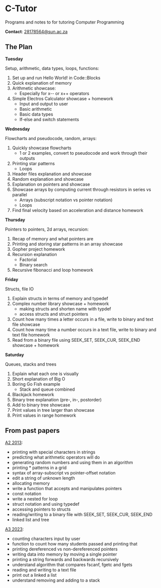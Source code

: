 # C-Tutor
Programs and notes to for tutoring Computer Programming

**Contact**: 28178564@sun.ac.za

## The Plan

__Tuesday__

Setup, arithmetic, data types, loops, functions:

1. Set up and run Hello World! in Code::Blocks
2. Quick explanation of memory
3. Arithmetic showcase:
    * Especially for x-- or x++ operators
4. Simple Electros Calculator showcase + homework
    * Input and output to user
    * Basic arithmetic
    * Basic data types
    * If-else and switch statements

__Wednesday__

Flowcharts and pseudocode, random, arrays:

1. Quickly showcase flowcharts
    * 1 or 2 examples, convert to pseudocode and work through their outputs
2. Printing star patterns
    * Loops
3. Header files explanation and showcase
3. Random explanation and showcase
4. Explanation on pointers and showcase
5. Showcase arrays by computing current through resistors in series vs parallel
    * Arrays (subscript notation vs pointer notation)
    * Loops
6.  Find final velocity based on acceleration and distance homework

__Thursday__

Pointers to pointers, 2d arrays, recursion:

1. Recap of memory and what pointers are
2. Printing and storing star patterns in an array showcase
3. Gopher project homework
4. Recursion explanation
    * Factorial
    * Binary search
5. Recursive fibonacci and loop homework

__Friday__

Structs, file IO

1. Explain structs in terms of memory and typedef
2. Complex number library showcase + homework
    * making structs and shorten name with typdef
    * access structs and struct pointers
3. Count how many times a letter occurs in a file, write to binary and text file showcase
4. Count how many time a number occurs in a text file, write to binary and text file homework
5. Read from a binary file using SEEK_SET, SEEK_CUR, SEEK_END showcase + homework

__Saturday__

Queues, stacks and trees
1. Explain what each one is visually
2. Short explanation of Big O
3. Boring Go Fish example
    * Stack and queue combined
4. Blackjack homework
5. Binary tree explanation (pre-, in-, postorder)
6. Add to binary tree showcase
7. Print values in tree larger than showcase
8. Print values in range homework

## From past papers

[A2 2013](https://drive.google.com/drive/folders/1D1IKlA5w7iP8FYyImBVX-F11ksgUrBbm):

* printing with special characters in strings
* predicting what arithmetic operators will do
* generating random numbers and using them in an algorithm
* printing * patterns in a grid
* syntax of array-subscript vs pointer-offset notation 
* edit a string of unknown length
* allocating memory
* write a function that accepts and manipulates pointers
* const notation
* write a nested for loop
* struct notation and using typedef
* accessing pointers to structs
* reading/writing to a binary file with SEEK_SET, SEEK_CUR, SEEK_END
* linked list and tree

[A3 2023](https://drive.google.com/drive/folders/1D1IKlA5w7iP8FYyImBVX-F11ksgUrBbm):

* counting characters input by user
* function to count how many students passed and printing that
* printing dereferenced vs non-dereferenced pointers 
* writing data into memory by moving a single pointer
* printing a string forwards and backwards recursively
* understand algorithm that compares fscanf, fgetc and fgets
* reading and writing to a text file
* print out a linked a list
* understand removing and adding to a stack
